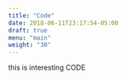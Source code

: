 ```yaml
---
title: "Code"
date: 2018-06-11T23:17:54-05:00
draft: true
menu: "main"
weight: "30"
---
```




this is interesting CODE
